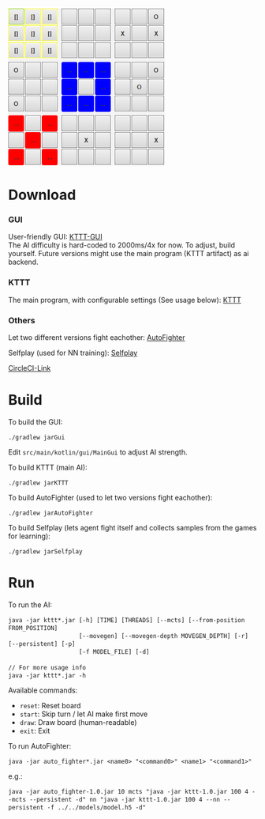 ![ima](kttt.png)

# Download

### GUI
User-friendly GUI: [KTTT-GUI](https://2-188856832-gh.circle-artifacts.com/0/home/circleci/repo/build/libs/kttt-gui-1.0.jar)  
The AI difficulty is hard-coded to 2000ms/4x for now. To adjust, build yourself. Future versions might use the main program (KTTT artifact) as ai backend.

### KTTT
The main program, with configurable settings (See usage below): [KTTT](https://2-188856832-gh.circle-artifacts.com/0/home/circleci/repo/build/libs/kttt-1.0.jar)

### Others
Let two different versions fight eachother: [AutoFighter](https://2-188856832-gh.circle-artifacts.com/0/home/circleci/repo/build/libs/auto_fighter-1.0.jar)

Selfplay (used for NN training): [Selfplay](https://2-188856832-gh.circle-artifacts.com/0/home/circleci/repo/build/libs/selfplay-1.0.jar)

[CircleCI-Link](https://circleci.com/gh/hilbigan/KTTT)

# Build

To build the GUI:
```
./gradlew jarGui
```
Edit ``src/main/kotlin/gui/MainGui`` to adjust AI strength.

To build KTTT (main AI):
```
./gradlew jarKTTT
```

To build AutoFighter (used to let two versions fight eachother):
```
./gradlew jarAutoFighter
```

To build Selfplay (lets agent fight itself and collects samples from the games for learning):
```
./gradlew jarSelfplay
```
# Run

To run the AI:
```
java -jar kttt*.jar [-h] [TIME] [THREADS] [--mcts] [--from-position FROM_POSITION]
                    [--movegen] [--movegen-depth MOVEGEN_DEPTH] [-r] [--persistent] [-p]
                    [-f MODEL_FILE] [-d]

// For more usage info
java -jar kttt*.jar -h
```
Available commands: 
- ``reset``: Reset board
- ``start``: Skip turn / let AI make first move
- ``draw``: Draw board (human-readable)
- ``exit``: Exit

To run AutoFighter:
```
java -jar auto_fighter*.jar <name0> "<command0>" <name1> "<command1>"
```
e.g.:
```
java -jar auto_fighter-1.0.jar 10 mcts "java -jar kttt-1.0.jar 100 4 --mcts --persistent -d" nn "java -jar kttt-1.0.jar 100 4 --nn --persistent -f ../../models/model.h5 -d"
```
